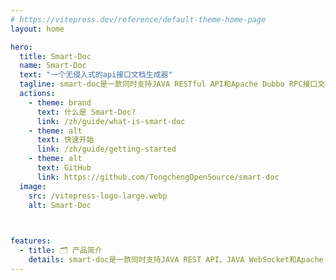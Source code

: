 ```yaml
---
# https://vitepress.dev/reference/default-theme-home-page
layout: home

hero:
  title: Smart-Doc
  name: Smart-Doc
  text: "一个无侵入式的api接口文档生成器"
  tagline: smart-doc是一款同时支持JAVA RESTful API和Apache Dubbo RPC接口文档生成的工具。完全基于注释生成文档，做到零侵入
  actions:
    - theme: brand
      text: 什么是 Smart-Doc?
      link: /zh/guide/what-is-smart-doc
    - theme: alt
      text: 快速开始
      link: /zh/guide/getting-started
    - theme: alt
      text: GitHub
      link: https://github.com/TongchengOpenSource/smart-doc
  image:
    src: /vitepress-logo-large.webp
    alt: Smart-Doc
    


features:
  - title: 🗂️ 产品简介
    details: smart-doc是一款同时支持JAVA REST API、JAVA WebSocket和Apache Dubbo RPC接口文档生成的工具。完全基于注释生成文档，做到零侵入
---
```



<style lang="scss">
.VPButton.alt {
  background-color: #033b71 !important;
  border-color: #0557a5 !important;
  color: var(--vp-button-brand-text) !important;
}
.VPButton.alt:hover {
  background-color: #033b71 !important;
  border-color: #022d56 !important;
}
.clip {
  background: -webkit-linear-gradient( 180deg, #10b981 30%, #033b71) !important;
  -webkit-background-clip: text !important;
  -webkit-text-fill-color: transparent !important;
}
#VPContent > div > div.VPHero.VPHomeHero > div > div > h1 > span {
font-size: 5rem !important;
}
#VPContent > div > div.VPHero.VPHomeHero > div > div > p.text {
  color: var(--vp-c-text-2) !important;
  font-size: 3rem !important;
}
</style>
